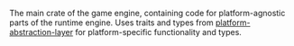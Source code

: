 The main crate of the game engine, containing code for platform-agnostic parts
of the runtime engine. Uses traits and types from
[platform-abstraction-layer](../platform-abstraction-layer) for
platform-specific functionality and types.

